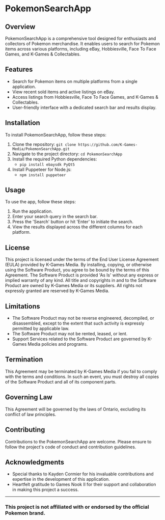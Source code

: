 # PokemonSearchApp

## Overview
PokemonSearchApp is a comprehensive tool designed for enthusiasts and collectors of Pokemon merchandise. It enables users to search for Pokemon items across various platforms, including eBay, Hobbiesville, Face To Face Games, and K-Games & Collectables.

## Features
- Search for Pokemon items on multiple platforms from a single application.
- View recent sold items and active listings on eBay.
- Access listings from Hobbiesville, Face To Face Games, and K-Games & Collectables.
- User-friendly interface with a dedicated search bar and results display.

## Installation
To install PokemonSearchApp, follow these steps:
1. Clone the repository: `git clone https://github.com/K-Games-Media/PokemonSearchApp.git`
2. Navigate to the project directory: `cd PokemonSearchApp`
3. Install the required Python dependencies:
   - `pip install ebaysdk PyQt5`
4. Install Puppeteer for Node.js:
   - `npm install puppeteer`

## Usage
To use the app, follow these steps:
1. Run the application.
2. Enter your search query in the search bar.
3. Press the 'Search' button or hit 'Enter' to initiate the search.
4. View the results displayed across the different columns for each platform.

## License
This project is licensed under the terms of the End User License Agreement (EULA) provided by K-Games Media. By installing, copying, or otherwise using the Software Product, you agree to be bound by the terms of this Agreement. The Software Product is provided 'As Is' without any express or implied warranty of any kind. All title and copyrights in and to the Software Product are owned by K-Games Media or its suppliers. All rights not expressly granted are reserved by K-Games Media.

## Limitations
- The Software Product may not be reverse engineered, decompiled, or disassembled, except to the extent that such activity is expressly permitted by applicable law.
- The Software Product may not be rented, leased, or lent.
- Support Services related to the Software Product are governed by K-Games Media policies and programs.

## Termination
This Agreement may be terminated by K-Games Media if you fail to comply with the terms and conditions. In such an event, you must destroy all copies of the Software Product and all of its component parts.

## Governing Law
This Agreement will be governed by the laws of Ontario, excluding its conflict of law principles.

## Contributing
Contributions to the PokemonSearchApp are welcome. Please ensure to follow the project's code of conduct and contribution guidelines.


## Acknowledgments
- Special thanks to Kayden Cormier for his invaluable contributions and expertise in the development of this application.
- Heartfelt gratitude to Games Nook II for their support and collaboration in making this project a success.

---

### This project is not affiliated with or endorsed by the official Pokemon brand.
